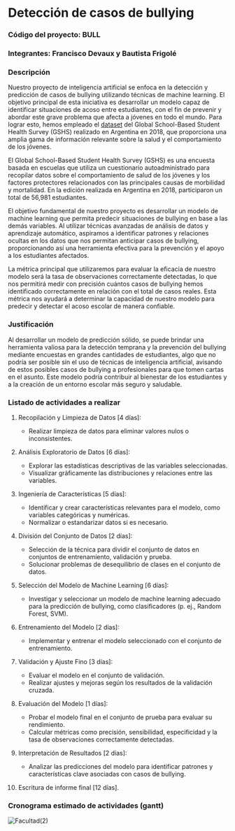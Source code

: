 # Detección de casos de bullying

### Código del proyecto: BULL

### Integrantes: Francisco Devaux y Bautista Frigolé

### Descripción

Nuestro proyecto de inteligencia artificial se enfoca en la detección y predicción de casos de bullying utilizando técnicas de machine learning. El objetivo principal de esta iniciativa es desarrollar un modelo capaz de identificar situaciones de acoso entre estudiantes, con el fin de prevenir y abordar este grave problema que afecta a jóvenes en todo el mundo. Para lograr esto, hemos empleado el [dataset](https://www.kaggle.com/datasets/leomartinelli/bullying-in-schools) del Global School-Based Student Health Survey (GSHS) realizado en Argentina en 2018, que proporciona una amplia gama de información relevante sobre la salud y el comportamiento de los jóvenes.

El Global School-Based Student Health Survey (GSHS) es una encuesta basada en escuelas que utiliza un cuestionario autoadministrado para recopilar datos sobre el comportamiento de salud de los jóvenes y los factores protectores relacionados con las principales causas de morbilidad y mortalidad. En la edición realizada en Argentina en 2018, participaron un total de 56,981 estudiantes.

El objetivo fundamental de nuestro proyecto es desarrollar un modelo de machine learning que permita predecir situaciones de bullying en base a las demás variables. Al utilizar técnicas avanzadas de análisis de datos y aprendizaje automático, aspiramos a identificar patrones y relaciones ocultas en los datos que nos permitan anticipar casos de bullying, proporcionando así una herramienta efectiva para la prevención y el apoyo a los estudiantes afectados.

La métrica principal que utilizaremos para evaluar la eficacia de nuestro modelo será la tasa de observaciones correctamente detectadas, lo que nos permitirá medir con precisión cuántos casos de bullying hemos identificado correctamente en relación con el total de casos reales. Esta métrica nos ayudará a determinar la capacidad de nuestro modelo para predecir y detectar el acoso escolar de manera confiable.

### Justificación

Al desarrollar un modelo de predicción sólido, se puede brindar una herramienta valiosa para la detección temprana y la prevención del bullying mediante encuestas en grandes cantidades de estudiantes, algo que no podría ser posible sin el uso de técnicas de inteligencia artificial, avisando de estos posibles casos de bullying a profesionales para que tomen cartas en el asunto. Este modelo podría contribuir al bienestar de los estudiantes y a la creación de un entorno escolar más seguro y saludable.

### Listado de actividades a realizar

1. Recopilación y Limpieza de Datos [4 días]:
   - Realizar limpieza de datos para eliminar valores nulos o inconsistentes.

2. Análisis Exploratorio de Datos [6 días]:
   - Explorar las estadísticas descriptivas de las variables seleccionadas.
   - Visualizar gráficamente las distribuciones y relaciones entre las variables.

3. Ingeniería de Características [5 días]:
   - Identificar y crear características relevantes para el modelo, como variables categóricas y numéricas.
   - Normalizar o estandarizar datos si es necesario.

4. División del Conjunto de Datos [2 días]:
   - Selección de la técnica para dividir el conjunto de datos en conjuntos de entrenamiento, validación y prueba.
   - Solucionar problemas de desequilibrio de clases en el conjunto de datos.

5. Selección del Modelo de Machine Learning [6 días]:
   - Investigar y seleccionar un modelo de machine learning adecuado para la predicción de bullying, como clasificadores (p. ej., Random Forest, SVM).

6. Entrenamiento del Modelo [2 días]:
   - Implementar y entrenar el modelo seleccionado con el conjunto de entrenamiento.

7. Validación y Ajuste Fino [3 días]:
   - Evaluar el modelo en el conjunto de validación.
   - Realizar ajustes y mejoras según los resultados de la validación cruzada.

8. Evaluación del Modelo [1 días]:
   - Probar el modelo final en el conjunto de prueba para evaluar su rendimiento.
   - Calcular métricas como precisión, sensibilidad, especificidad y la tasa de observaciones correctamente detectadas.

9. Interpretación de Resultados [2 días]:
   - Analizar las predicciones del modelo para identificar patrones y características clave asociadas con casos de bullying.

10. Escritura de informe final [12 días].

### Cronograma estimado de actividades (gantt)

![Facultad(2)](https://github.com/bautifrigole/ia-uncuyo-2023/assets/64384449/9d85c431-ba1c-4618-b2b5-a450254aa268)

